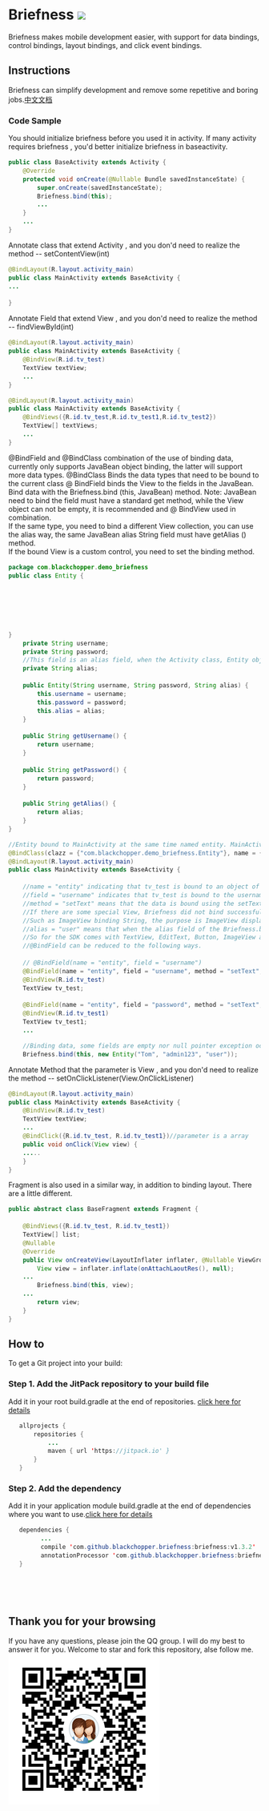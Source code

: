 # Briefness  [![](https://jitpack.io/v/blackchopper/briefness.svg)](https://jitpack.io/#blackchopper/briefness)
Briefness makes mobile development easier, with support for data bindings, control bindings, layout bindings, and click event bindings.
## Instructions
Briefness can simplify development and remove some repetitive and boring jobs.[中文文档](https://github.com/blackchopper/Briefness/blob/master/README_CHINESE.md)
### Code Sample
You should initialize briefness before you used it in activity. If many activity requires briefness , you'd better initialize briefness in baseactivity.
```Java
public class BaseActivity extends Activity {
    @Override
    protected void onCreate(@Nullable Bundle savedInstanceState) {
        super.onCreate(savedInstanceState);
        Briefness.bind(this);
        ...
    }
    ...
}
```
Annotate class that extend Activity , and you don'd need to realize the method -- setContentView(int)
```Java
@BindLayout(R.layout.activity_main)
public class MainActivity extends BaseActivity {
...

}

```
Annotate Field that extend View , and you don'd need to realize the method -- findViewById(int)
```Java
@BindLayout(R.layout.activity_main)
public class MainActivity extends BaseActivity {
    @BindView(R.id.tv_test)
    TextView textView;
    ...
}
```
```Java
@BindLayout(R.layout.activity_main)
public class MainActivity extends BaseActivity {
    @BindViews({R.id.tv_test,R.id.tv_test1,R.id.tv_test2})
    TextView[] textViews;
    ...
}
```
@BindField and @BindClass combination of the use of binding data, currently only supports JavaBean object binding, the latter will support more data types. @BindClass Binds the data types that need to be bound to the current class @ BindField binds the View to the fields in the JavaBean. Bind data with the Briefness.bind (this, JavaBean) method. Note: JavaBean need to bind the field must have a standard get method, while the View object can not be empty, it is recommended and @ BindView used in combination.
<br>If the same type, you need to bind a different View collection, you can use the alias way, the same JavaBean alias String field must have getAlias () method.
<br>If the bound View is a custom control, you need to set the binding method.

```Java
package com.blackchopper.demo_briefness
public class Entity {






}
    private String username;
    private String password;
    //This field is an alias field, when the Activity class, Entity objects need to bind different View collection, you need an alias field, if only a View collection is not required.
    private String alias;

    public Entity(String username, String password, String alias) {
        this.username = username;
        this.password = password;
        this.alias = alias;
    }

    public String getUsername() {
        return username;
    }

    public String getPassword() {
        return password;
    }

    public String getAlias() {
        return alias;
    }
}
```
```Java
//Entity bound to MainActivity at the same time named entity. MainActivity can bind multiple JavaBeans. Clazz binding is Class JavaBean class name data, name is named data, the relationship between them is in accordance with the order of the corresponding.
@BindClass(clazz = {"com.blackchopper.demo_briefness.Entity"}, name = {"entity"})
@BindLayout(R.layout.activity_main)
public class MainActivity extends BaseActivity {

    //name = "entity" indicating that tv_test is bound to an object of com.blackchopper.demo_briefness.Entity named "entity".
    //field = "username" indicates that tv_test is bound to the username field in the JavaBean. At the same time tv_view can not be empty, so you need @BindView.
    //method = "setText" means that the data is bound using the setText method of tv_test, and the method of binding data common in Briefness has been implemented. Such as TextView, EditText, Button's setText method, and ImageView.setImageBitmap method.
    //If there are some special View, Briefness did not bind successfully, or need a special method binding, you can create a package named briefness class called BriefnessInjector at the same time achieve Injector interface, unbound successful View Will be Inject (View view, Onject obj) callback.
    //Such as ImageView binding String, the purpose is ImageView display pictures on the network, and Briefness no method to match, if the briefness.BriefnessInjector class exists, it will be exposed through this class, the binding process to achieve their own.
    //alias = "user" means that when the alias field of the Briefness.bind object must be user to be successfully bound to tv_view, here we only bind two View, at the same time the two View binding data are in the same Object, so you do not need alias alias.
    //So for the SDK comes with TextView, EditText, Button, ImageView and their subclasses do not need to specify the method.
    //@BindField can be reduced to the following ways.

    // @BindField(name = "entity", field = "username")
    @BindField(name = "entity", field = "username", method = "setText", alias = "user")
    @BindView(R.id.tv_test)
    TextView tv_test;

    @BindField(name = "entity", field = "password", method = "setText", alias = "user")
    @BindView(R.id.tv_test1)
    TextView tv_test1;
    ...
```
```Java
    //Binding data, some fields are empty nor null pointer exception occurs.
    Briefness.bind(this, new Entity("Tom", "admin123", "user"));
```

Annotate Method that the parameter is View , and you don'd need to realize the method -- setOnClickListener(View.OnClickListener)
```Java
@BindLayout(R.layout.activity_main)
public class MainActivity extends BaseActivity {
    @BindView(R.id.tv_test)
    TextView textView;
    ...
    @BindClick({R.id.tv_test, R.id.tv_test1})//parameter is a array
    public void onClick(View view) {
    .....
    }
}

```
Fragment is also used in a similar way, in addition to binding layout. There are a little different.
```Java
public abstract class BaseFragment extends Fragment {

    @BindViews({R.id.tv_test, R.id.tv_test1})
    TextView[] list;
    @Nullable
    @Override
    public View onCreateView(LayoutInflater inflater, @Nullable ViewGroup container, Bundle savedInstanceState) {
        View view = inflater.inflate(onAttachLaoutRes(), null);
	...
        Briefness.bind(this, view);
   	...
        return view;
    }
}
```
 
## How to
To get a Git project into your build:
### Step 1. Add the JitPack repository to your build file
Add it in your root build.gradle at the end of repositories.   [click here for details](https://github.com/blackchopper/CarouselBanner/blob/master/root_build.gradle.png)
 ```Java
 	allprojects {
 		repositories {
 			...
 			maven { url 'https://jitpack.io' }
 		}
 	}
 ```
### Step 2. Add the dependency
Add it in your application module build.gradle at the end of dependencies where you want to use.[click here for details](https://github.com/blackchopper/CarouselBanner/blob/master/application_build.gradle.png)
 ```Java
 	dependencies {
          ...
          compile 'com.github.blackchopper.briefness:briefness:v1.3.2'
    	  annotationProcessor 'com.github.blackchopper.briefness:briefness-compiler:v1.3.2'
 	}
 ```
<br><br><br>
## Thank you for your browsing
If you have any questions, please join the QQ group. I will do my best to answer it for you. Welcome to star and fork this repository, alse follow me.
<br>
![Image Text](https://github.com/blackchopper/CarouselBanner/blob/master/qq_group.png)
